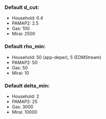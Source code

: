 ### Default d_cut:
* Household: 0.4 
* PAMAP2: 2.5
* Gas: 100
* Mirai: 2500

### Default rho_min:
* Household: 50 (app-deper), 5 (EDMStream)
* PAMAP2: 50 
* Gas: 50
* Mirai: 10

### Default delta_min:
* Household: 2
* PAMAP2: 25 
* Gas: 3000
* Mirai: 10000
